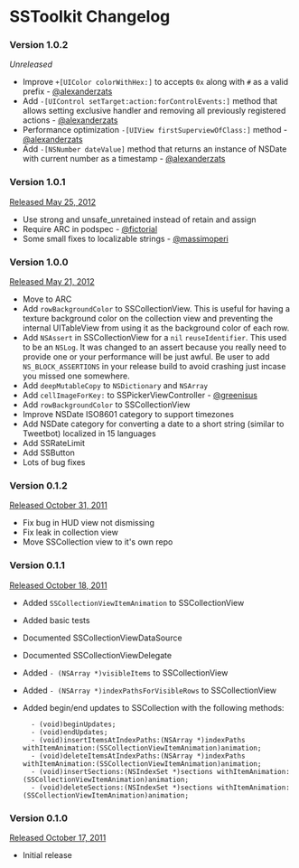# SSToolkit Changelog

### Version 1.0.2

*Unreleased*

* Improve `+[UIColor colorWithHex:]` to accepts `0x` along with `#` as a valid prefix - [@alexanderzats](http://github.com/alexanderzats)
* Add `-[UIControl setTarget:action:forControlEvents:]` method that allows setting exclusive handler and removing all previously registered actions - [@alexanderzats](http://github.com/alexanderzats)
* Performance optimization `-[UIView firstSuperviewOfClass:]` method - [@alexanderzats](http://github.com/alexanderzats)
* Add `-[NSNumber dateValue]` method that returns an instance of NSDate with current number as a timestamp - [@alexanderzats](http://github.com/alexanderzats)


### Version 1.0.1

[Released May 25, 2012](https://github.com/samsoffes/sstoolkit/tree/1.0.1)

* Use strong and unsafe_unretained instead of retain and assign
* Require ARC in podspec - [@fictorial](http://github.com/fictorial)
* Some small fixes to localizable strings - [@massimoperi](http://github.com/massimoperi)


### Version 1.0.0

[Released May 21, 2012](https://github.com/samsoffes/sstoolkit/tree/1.0.0)

* Move to ARC
* Add `rowBackgroundColor` to SSCollectionView. This is useful for having a texture background color on the collection view and preventing the internal UITableView from using it as the background color of each row.
* Add `NSAssert` in SSCollectionView for a `nil` `reuseIdentifier`. This used to be an `NSLog`. It was changed to an assert because you really need to provide one or your performance will be just awful. Be user to add `NS_BLOCK_ASSERTIONS` in your release build to avoid crashing just incase you missed one somewhere.
* Add `deepMutableCopy` to `NSDictionary` and `NSArray`
* Add `cellImageForKey:` to SSPickerViewController - [@greenisus](http://github.com/greenisus)
* Add `rowBackgroundColor` to SSCollectionView
* Improve NSDate ISO8601 category to support timezones
* Add NSDate category for converting a date to a short string (similar to Tweetbot) localized in 15 languages
* Add SSRateLimit
* Add SSButton
* Lots of bug fixes


### Version 0.1.2

[Released October 31, 2011](https://github.com/samsoffes/sstoolkit/tree/0.1.2)

* Fix bug in HUD view not dismissing
* Fix leak in collection view
* Move SSCollection view to it's own repo


### Version 0.1.1

[Released October 18, 2011](https://github.com/samsoffes/sstoolkit/tree/0.1.1)

* Added `SSCollectionViewItemAnimation` to SSCollectionView

* Added basic tests

* Documented SSCollectionViewDataSource

* Documented SSCollectionViewDelegate

* Added `- (NSArray *)visibleItems` to SSCollectionView

* Added `- (NSArray *)indexPathsForVisibleRows` to SSCollectionView

* Added begin/end updates to SSCollection with the following methods:    

        - (void)beginUpdates;
        - (void)endUpdates;
        - (void)insertItemsAtIndexPaths:(NSArray *)indexPaths withItemAnimation:(SSCollectionViewItemAnimation)animation;
        - (void)deleteItemsAtIndexPaths:(NSArray *)indexPaths withItemAnimation:(SSCollectionViewItemAnimation)animation;
        - (void)insertSections:(NSIndexSet *)sections withItemAnimation:(SSCollectionViewItemAnimation)animation;
        - (void)deleteSections:(NSIndexSet *)sections withItemAnimation:(SSCollectionViewItemAnimation)animation;


### Version 0.1.0

[Released October 17, 2011](https://github.com/samsoffes/sstoolkit/tree/0.1.0)

* Initial release
